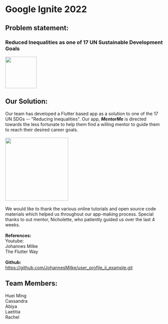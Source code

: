 # Google Ignite 2022

## Problem statement: 
### Reduced Inequalities as one of 17 UN Sustainable Development Goals
<img src="https://user-images.githubusercontent.com/61011188/192708066-791da16e-d2af-4ab1-8c98-563ed457ed2a.png" width="100px"/>

## Our Solution:
Our team has developed a Flutter based app as a solution to one of the 17 UN SDGs -- "Reducing Inequalities". Our app, _**MentorMe**_ is directed towards the less fortunate to help them find a willing mentor to guide them to reach their desired career goals.
<br/>
<br/>
<img src="https://github.com/laexxtia/flutterkick/blob/main/flutter_01.png?raw=true" width="200px" />
<br/>
<br/>
We would like to thank the various online tutorials and open source code materials which helped us throughout our app-making process. Special thanks to out mentor, Nicholette, who patiently guided us over the last 4 weeks.
<br/>
<br/>
**References:**<br/>
Youtube:<br/>
Johannes Milke
<br/>
The Flutter Way
<br/>
<br/>
**Github:**<br/>
https://github.com/JohannesMilke/user_profile_ii_example.git


## Team Members:
Huei Ming <br />Cassandra <br />Abiya <br />Laetitia <br />Rachel

